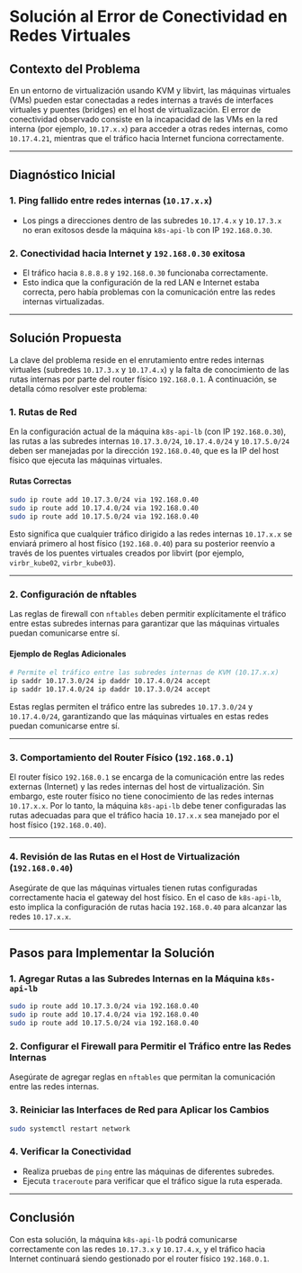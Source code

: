 # Solución al Error de Conectividad en Redes Virtuales

## Contexto del Problema

En un entorno de virtualización usando KVM y libvirt, las máquinas virtuales (VMs) pueden estar conectadas a redes internas a través de interfaces virtuales y puentes (bridges) en el host de virtualización. El error de conectividad observado consiste en la incapacidad de las VMs en la red interna (por ejemplo, `10.17.x.x`) para acceder a otras redes internas, como `10.17.4.21`, mientras que el tráfico hacia Internet funciona correctamente.

---

## Diagnóstico Inicial

### 1. Ping fallido entre redes internas (`10.17.x.x`)

- Los pings a direcciones dentro de las subredes `10.17.4.x` y `10.17.3.x` no eran exitosos desde la máquina `k8s-api-lb` con IP `192.168.0.30`.

### 2. Conectividad hacia Internet y `192.168.0.30` exitosa

- El tráfico hacia `8.8.8.8` y `192.168.0.30` funcionaba correctamente.
- Esto indica que la configuración de la red LAN e Internet estaba correcta, pero había problemas con la comunicación entre las redes internas virtualizadas.

---

## Solución Propuesta

La clave del problema reside en el enrutamiento entre redes internas virtuales (subredes `10.17.3.x` y `10.17.4.x`) y la falta de conocimiento de las rutas internas por parte del router físico `192.168.0.1`. A continuación, se detalla cómo resolver este problema:

### 1. Rutas de Red

En la configuración actual de la máquina `k8s-api-lb` (con IP `192.168.0.30`), las rutas a las subredes internas `10.17.3.0/24`, `10.17.4.0/24` y `10.17.5.0/24` deben ser manejadas por la dirección `192.168.0.40`, que es la IP del host físico que ejecuta las máquinas virtuales.

#### Rutas Correctas

```bash
sudo ip route add 10.17.3.0/24 via 192.168.0.40
sudo ip route add 10.17.4.0/24 via 192.168.0.40
sudo ip route add 10.17.5.0/24 via 192.168.0.40
```

Esto significa que cualquier tráfico dirigido a las redes internas `10.17.x.x` se enviará primero al host físico (`192.168.0.40`) para su posterior reenvío a través de los puentes virtuales creados por libvirt (por ejemplo, `virbr_kube02`, `virbr_kube03`).

---

### 2. Configuración de nftables

Las reglas de firewall con `nftables` deben permitir explícitamente el tráfico entre estas subredes internas para garantizar que las máquinas virtuales puedan comunicarse entre sí.

#### Ejemplo de Reglas Adicionales

```bash
# Permite el tráfico entre las subredes internas de KVM (10.17.x.x)
ip saddr 10.17.3.0/24 ip daddr 10.17.4.0/24 accept
ip saddr 10.17.4.0/24 ip daddr 10.17.3.0/24 accept
```

Estas reglas permiten el tráfico entre las subredes `10.17.3.0/24` y `10.17.4.0/24`, garantizando que las máquinas virtuales en estas redes puedan comunicarse entre sí.

---

### 3. Comportamiento del Router Físico (`192.168.0.1`)

El router físico `192.168.0.1` se encarga de la comunicación entre las redes externas (Internet) y las redes internas del host de virtualización. Sin embargo, este router físico no tiene conocimiento de las redes internas `10.17.x.x`. Por lo tanto, la máquina `k8s-api-lb` debe tener configuradas las rutas adecuadas para que el tráfico hacia `10.17.x.x` sea manejado por el host físico (`192.168.0.40`).

---

### 4. Revisión de las Rutas en el Host de Virtualización (`192.168.0.40`)

Asegúrate de que las máquinas virtuales tienen rutas configuradas correctamente hacia el gateway del host físico. En el caso de `k8s-api-lb`, esto implica la configuración de rutas hacia `192.168.0.40` para alcanzar las redes `10.17.x.x`.

---

## Pasos para Implementar la Solución

### 1. Agregar Rutas a las Subredes Internas en la Máquina `k8s-api-lb`

```bash
sudo ip route add 10.17.3.0/24 via 192.168.0.40
sudo ip route add 10.17.4.0/24 via 192.168.0.40
sudo ip route add 10.17.5.0/24 via 192.168.0.40
```

### 2. Configurar el Firewall para Permitir el Tráfico entre las Redes Internas

Asegúrate de agregar reglas en `nftables` que permitan la comunicación entre las redes internas.

### 3. Reiniciar las Interfaces de Red para Aplicar los Cambios

```bash
sudo systemctl restart network
```

### 4. Verificar la Conectividad

- Realiza pruebas de `ping` entre las máquinas de diferentes subredes.
- Ejecuta `traceroute` para verificar que el tráfico sigue la ruta esperada.

---

## Conclusión

Con esta solución, la máquina `k8s-api-lb` podrá comunicarse correctamente con las redes `10.17.3.x` y `10.17.4.x`, y el tráfico hacia Internet continuará siendo gestionado por el router físico `192.168.0.1`.